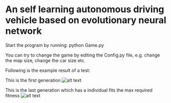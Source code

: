 
# An self learning autonomous driving vehicle based on evolutionary neural network

Start the program by running: python Game.py

You can try to change the game by editing the Config.py file, e.g. change the map size, change the car size etc.

Following is the example result of a test:

This is the first generation
![alt text](https://github.com/xgnit/evolutionary-neural-network-autonomous-car/tree/master/showcase/1.gif?raw=true "First Generation")

This is the last generation which has a individual fits the max required fitness
![alt text](https://github.com/xgnit/evolutionary-neural-network-autonomous-car/tree/master/showcase/9.gif?raw=true "Last Generation")
